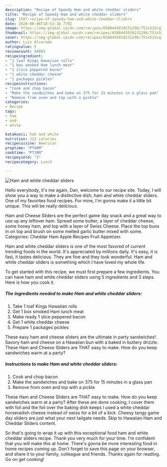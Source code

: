 ```yaml
---
description: "Recipe of Speedy Ham and white cheddar sliders"
title: "Recipe of Speedy Ham and white cheddar sliders"
slug: 1587-recipe-of-speedy-ham-and-white-cheddar-sliders
date: 2020-08-06T18:53:16.779Z
image: https://img-global.cpcdn.com/recipes/6508445010231296/751x532cq70/ham-and-white-cheddar-sliders-recipe-main-photo.jpg
thumbnail: https://img-global.cpcdn.com/recipes/6508445010231296/751x532cq70/ham-and-white-cheddar-sliders-recipe-main-photo.jpg
cover: https://img-global.cpcdn.com/recipes/6508445010231296/751x532cq70/ham-and-white-cheddar-sliders-recipe-main-photo.jpg
author: Luis Alvarado
ratingvalue: 5
reviewcount: 48865
recipeingredient:
- "1 loaf Kings Hawaiian rolls"
- "1 box smoked Ham lunch meat"
- "1 slice peppered bacon"
- "1 white cheddar cheese"
- "1 packages pickles"
recipeinstructions:
- "Cook and chop bacon"
- "Make the sandwiches and bake on 375 for 15 minutes in a glass pan"
- "Remove from oven and top with a pickle"
categories:
- Recipe
tags:
- ham
- and
- white

katakunci: ham and white 
nutrition: 123 calories
recipecuisine: American
preptime: "PT40M"
cooktime: "PT39M"
recipeyield: "2"
recipecategory: Lunch

---
```



![Ham and white cheddar sliders](https://img-global.cpcdn.com/recipes/6508445010231296/751x532cq70/ham-and-white-cheddar-sliders-recipe-main-photo.jpg)

Hello everybody, it's me again, Dan, welcome to our recipe site. Today, I will show you a way to make a distinctive dish, ham and white cheddar sliders. One of my favorites food recipes. For mine, I'm gonna make it a little bit unique. This will be really delicious.

Ham and Cheese Sliders are the perfect game day snack and a great way to use up any leftover ham. Spread some butter, a layer of cheddar cheese, some honey ham, and top with a layer of Swiss Cheese. Place the top buns in on top and brush on some melted garlic butter mixed with some. Categories: Cheddar Ham Apple Recipes Fruit Appetizer.

Ham and white cheddar sliders is one of the most favored of current trending foods in the world. It's appreciated by millions daily. It's easy, it is fast, it tastes delicious. They are fine and they look wonderful. Ham and white cheddar sliders is something which I have loved my whole life.


To get started with this recipe, we must first prepare a few ingredients. You can have ham and white cheddar sliders using 5 ingredients and 3 steps. Here is how you cook it.

<!--inarticleads1-->

##### The ingredients needed to make Ham and white cheddar sliders:

1. Take 1 loaf Kings Hawaiian rolls
1. Get 1 box smoked Ham lunch meat
1. Make ready 1 slice peppered bacon
1. Get 1 white cheddar cheese
1. Prepare 1 packages pickles


These easy ham and cheese sliders are the ultimate in party sandwiches! Savory ham and cheese on a Hawaiian bun with a baked in buttery drizzle. These Ham and Cheese Sliders are THAT easy to make. How do you keep sandwiches warm at a party? 

<!--inarticleads2-->

##### Instructions to make Ham and white cheddar sliders:

1. Cook and chop bacon
1. Make the sandwiches and bake on 375 for 15 minutes in a glass pan
1. Remove from oven and top with a pickle


These Ham and Cheese Sliders are THAT easy to make. How do you keep sandwiches warm at a party? After these are done cooking, I cover them with foil and the foil over the baking dish keeps I used a white cheddar horseradish cheese instead of swiss for a bit of a kick. Cheesy tangy game day sliders are just what your next tailgate needs. Skip to Hawaiian Ham and Cheddar Sliders content. 

So that's going to wrap it up with this exceptional food ham and white cheddar sliders recipe. Thank you very much for your time. I'm confident that you will make this at home. There's gonna be more interesting food in home recipes coming up. Don't forget to save this page on your browser, and share it to your family, colleague and friends. Thanks again for reading. Go on get cooking!
